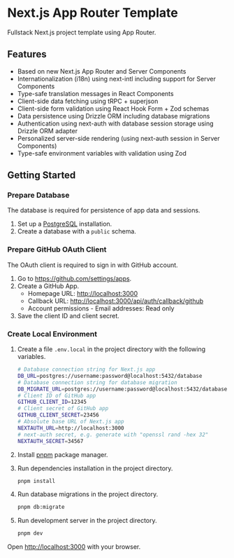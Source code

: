 # Next.js App Router Template

Fullstack Next.js project template using App Router.

## Features

- Based on new Next.js App Router and Server Components
- Internationalization (i18n) using next-intl including support for Server Components
- Type-safe translation messages in React Components
- Client-side data fetching using tRPC + superjson
- Client-side form validation using React Hook Form + Zod schemas
- Data persistence using Drizzle ORM including database migrations
- Authentication using next-auth with database session storage using Drizzle ORM adapter
- Personalized server-side rendering (using next-auth session in Server Components)
- Type-safe environment variables with validation using Zod

## Getting Started

### Prepare Database

The database is required for persistence of app data and sessions.

1. Set up a [PostgreSQL](https://www.postgresql.org/) installation.
2. Create a database with a `public` schema.

### Prepare GitHub OAuth Client

The OAuth client is required to sign in with GitHub account.

1. Go to <https://github.com/settings/apps>.
2. Create a GitHub App.
   - Homepage URL: <http://localhost:3000>
   - Callback URL: <http://localhost:3000/api/auth/callback/github>
   - Account permissions - Email addresses: Read only
3. Save the client ID and client secret.

### Create Local Environment

1. Create a file `.env.local` in the project directory with the following variables.

   ```bash
   # Database connection string for Next.js app
   DB_URL=postgres://username:password@localhost:5432/database
   # Database connection string for database migration
   DB_MIGRATE_URL=postgres://username:password@localhost:5432/database
   # Client ID of GitHub app
   GITHUB_CLIENT_ID=12345
   # Client secret of GitHub app
   GITHUB_CLIENT_SECRET=23456
   # Absolute base URL of Next.js app
   NEXTAUTH_URL=http://localhost:3000
   # next-auth secret, e.g. generate with "openssl rand -hex 32"
   NEXTAUTH_SECRET=34567
   ```

2. Install [pnpm](https://pnpm.io/) package manager.
3. Run dependencies installation in the project directory.

   ```bash
   pnpm install
   ```

4. Run database migrations in the project directory.

   ```bash
   pnpm db:migrate
   ```

5. Run development server in the project directory.

   ```bash
   pnpm dev
   ```

Open <http://localhost:3000> with your browser.
